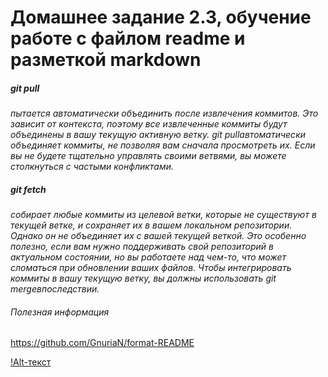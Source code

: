 # Домашнее задание 2.3, обучение работе с файлом readme и разметкой markdown

##### **git pull**

_пытается автоматически объединить после извлечения коммитов. Это зависит от контекста, поэтому все извлеченные коммиты будут объединены в вашу текущую активную ветку. git pullавтоматически объединяет коммиты, не позволяя вам сначала просмотреть их. Если вы не будете тщательно управлять своими ветвями, вы можете столкнуться с частыми конфликтами._

##### **git fetch**

_собирает любые коммиты из целевой ветки, которые не существуют в текущей ветке, и сохраняет их в вашем локальном репозитории. Однако он не объединяет их с вашей текущей веткой. Это особенно полезно, если вам нужно поддерживать свой репозиторий в актуальном состоянии, но вы работаете над чем-то, что может сломаться при обновлении ваших файлов. Чтобы интегрировать коммиты в вашу текущую ветку, вы должны использовать git mergeвпоследствии._

###### Полезная информация

https://github.com/GnuriaN/format-README

[!Alt-текст](https://proprikol.ru/wp-content/uploads/2020/08/kartinki-kiberpank-39.jpg "Город")
